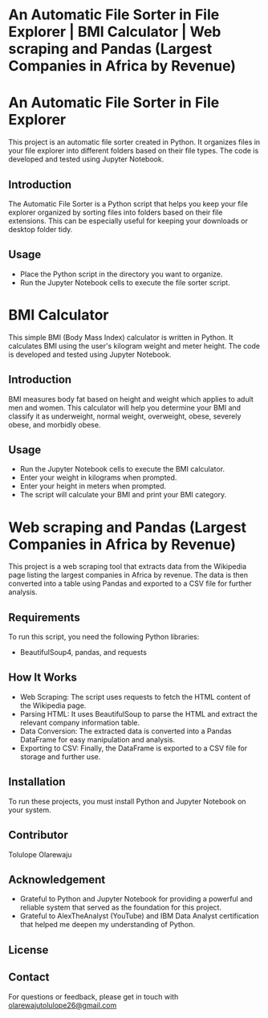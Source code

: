 # An Automatic File Sorter in File Explorer | BMI Calculator | Web scraping and Pandas (Largest Companies in Africa by Revenue)

# An Automatic File Sorter in File Explorer
This project is an automatic file sorter created in Python. It organizes files in your file explorer into different folders based on their file types. The code is developed and tested using Jupyter Notebook.
## Introduction
The Automatic File Sorter is a Python script that helps you keep your file explorer organized by sorting files into folders based on their file extensions. This can be especially useful for keeping your downloads or desktop folder tidy.
## Usage
+ Place the Python script in the directory you want to organize.
+ Run the Jupyter Notebook cells to execute the file sorter script.

# BMI Calculator
This simple BMI (Body Mass Index) calculator is written in Python. It calculates BMI using the user's kilogram weight and meter height. The code is developed and tested using Jupyter Notebook.
## Introduction
BMI measures body fat based on height and weight which applies to adult men and women. This calculator will help you determine your BMI and classify it as underweight, normal weight, overweight, obese, severely obese, and morbidly obese.
## Usage
+ Run the Jupyter Notebook cells to execute the BMI calculator.
+ Enter your weight in kilograms when prompted.
+ Enter your height in meters when prompted.
+ The script will calculate your BMI and print your BMI category.

# Web scraping and Pandas (Largest Companies in Africa by Revenue)
This project is a web scraping tool that extracts data from the Wikipedia page listing the largest companies in Africa by revenue. The data is then converted into a table using Pandas and exported to a CSV file for further analysis.
## Requirements
To run this script, you need the following Python libraries:
+ BeautifulSoup4, pandas, and requests
## How It Works
+ Web Scraping: The script uses requests to fetch the HTML content of the Wikipedia page.
+ Parsing HTML: It uses BeautifulSoup to parse the HTML and extract the relevant company information table.
+ Data Conversion: The extracted data is converted into a Pandas DataFrame for easy manipulation and analysis.
+ Exporting to CSV: Finally, the DataFrame is exported to a CSV file for storage and further use.

## Installation
To run these projects, you must install Python and Jupyter Notebook on your system.
## Contributor
Tolulope Olarewaju
## Acknowledgement
+ Grateful to Python and Jupyter Notebook for providing a powerful and reliable system that served as the foundation for this project.
+ Grateful to AlexTheAnalyst (YouTube) and IBM Data Analyst certification that helped me deepen my understanding of Python.
## License 
## Contact
For questions or feedback, please get in touch with olarewajutolulope26@gmail.com
